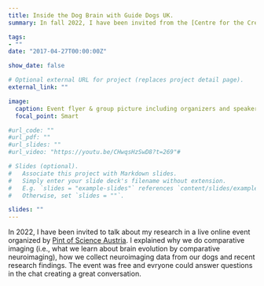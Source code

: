 ```yaml
---
title: Inside the Dog Brain with Guide Dogs UK.
summary: In fall 2022, I have been invited from the [Centre for the Creative Brain](https://www.seh.ox.ac.uk/discover/research/centre-for-the-creative-brain-2) at the University of Oxford to talk about my research joining speakers from Guide Dogs UK at a public engagement event. I explained why pet dogs are an exciting model species for comparative social neuroscience and the research questions I am interested in my work. Followed by an introduction of the dog brain and how we collect the dogs neuroimaging data. Finally I discussed some highlights from awake dog fMRI research so far covering insights into dog and human brain evolution as well as the dog-human relationship. 

tags:
- ""
date: "2017-04-27T00:00:00Z"

show_date: false

# Optional external URL for project (replaces project detail page).
external_link: ""

image:
  caption: Event flyer & group picture including organizers and speakers
  focal_point: Smart

#url_code: ""
#url_pdf: ""
#url_slides: ""
#url_video: "https://youtu.be/CHwqsHzSwD8?t=269"#

# Slides (optional).
#   Associate this project with Markdown slides.
#   Simply enter your slide deck's filename without extension.
#   E.g. `slides = "example-slides"` references `content/slides/example-slides.md`.
#   Otherwise, set `slides = ""`.

slides: ""
---
```

In 2022, I have been invited to talk about my research in a live online event organized by [Pint of Science Austria](https://pintofscience.at/). I explained why we do comparative imaging (i.e., what we learn about brain evolution by comparative neuroimaging), how we collect neuroimaging data from our dogs and recent research findings. The event was free and evryone could answer questions in the chat creating a great conversation. 
